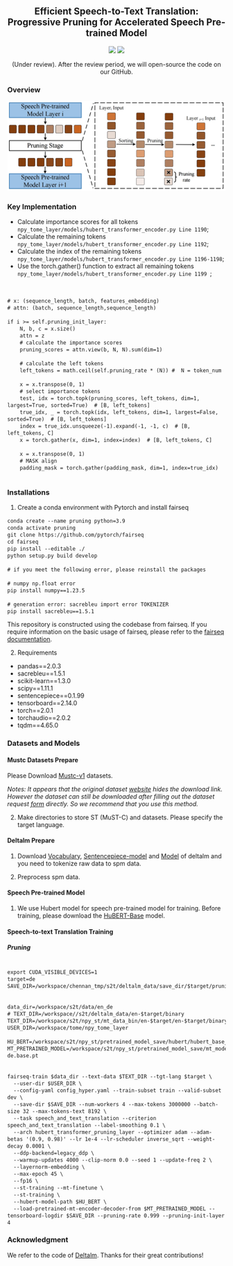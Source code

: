 



<h2 align="center">
Efficient Speech-to-Text Translation: Progressive Pruning for Accelerated Speech Pre-trained Model
</h2>

<p align="center">
  <!-- <img src="https://img.shields.io/badge/EMNLP-2023-brightgreen"> -->
  <!-- <under review><img src="http://img.shields.io/badge/Paper-PDF-red.svg"></a> -->
  <img src="https://img.shields.io/badge/License-Apache%202.0-blue.svg">
  <img src="https://img.shields.io/badge/PyTorch-%23EE4C2C.svg?e&logo=PyTorch&logoColor=white">
</p>

<p align="center">
(Under review).
After the review period, we will open-source the code on our GitHub.
</p>

### Overview

<div style="text-align: center">
<img src="figures/figure2.jpg"/>
</div>
<!-- ![](images/fig1.png#id=UEGkS&originalType=binary&ratio=1&rotation=0&showTitle=false&status=done&style=none&title=) -->

### Key Implementation


- Calculate importance scores for all tokens `npy_tome_layer/models/hubert_transformer_encoder.py Line 1190`;
- Calculate the remaining tokens `npy_tome_layer/models/hubert_transformer_encoder.py Line 1192`;
- Calculate the index of the remaining tokens `npy_tome_layer/models/hubert_transformer_encoder.py Line 1196-1198`;
- Use the torch.gather() function to extract all remaining tokens `npy_tome_layer/models/hubert_transformer_encoder.py Line 1199 `;


```


# x: (sequence_length, batch, features_embedding) 
# attn: (batch, sequence_length,sequence_length)

if i >= self.pruning_init_layer:
    N, b, c = x.size()
    attn = z
    # calculate the importance scores
    pruning_scores = attn.view(b, N, N).sum(dim=1)

    # calculate the left tokens
    left_tokens = math.ceil(self.pruning_rate * (N)) #  N = token_num

    x = x.transpose(0, 1)
    # select importance tokens
    test, idx = torch.topk(pruning_scores, left_tokens, dim=1, largest=True, sorted=True)  # [B, left_tokens]
    true_idx, _ = torch.topk(idx, left_tokens, dim=1, largest=False, sorted=True)  # [B, left_tokens] 
    index = true_idx.unsqueeze(-1).expand(-1, -1, c)  # [B, left_tokens, C]          
    x = torch.gather(x, dim=1, index=index)  # [B, left_tokens, C]  

    x = x.transpose(0, 1)  
    # MASK align
    padding_mask = torch.gather(padding_mask, dim=1, index=true_idx)


```

### Installations

1. Create a conda environment with Pytorch and install fairseq

```
conda create --name pruning python=3.9
conda activate pruning
git clone https://github.com/pytorch/fairseq
cd fairseq
pip install --editable ./
python setup.py build develop

# if you meet the following error, please reinstall the packages

# numpy np.float error 
pip install numpy==1.23.5

# generation error: sacrebleu import error TOKENIZER 
pip install sacrebleu==1.5.1
```


This repository is constructed using the codebase from fairseq. If you require information on the basic usage of fairseq, please refer to the [fairseq documentation](https://fairseq.readthedocs.io/en/latest/).

2. Requirements

- pandas==2.0.3
- sacrebleu==1.5.1
- scikit-learn==1.3.0
- scipy==1.11.1
- sentencepiece==0.1.99
- tensorboard==2.14.0
- torch==2.0.1
- torchaudio==2.0.2
- tqdm==4.65.0




### Datasets and Models


<!-- #### Mustc v1 -->
#### Mustc Datasets Prepare

Please Download [Mustc-v1](https://docs.google.com/forms/d/e/1FAIpQLSer9jNfUtxbi610n3T6diXRlANBbuzShsCje-GtKs1Sngh0YQ/viewform?pli=1) datasets. 

   *Notes: It appears that the original dataset [website](https://www.fbk.eu/en/research-centers/) hides the download link. However the dataset can still be downloaded after filling out the dataset request [form](https://docs.google.com/forms/d/e/1FAIpQLSer9jNfUtxbi610n3T6diXRlANBbuzShsCje-GtKs1Sngh0YQ/viewform?pli=1) directly. So we recommend that you use this method.*

2. Make directories to store ST (MuST-C) and datasets. Please specify the target language.



#### Deltalm Prepare
1.  Download [Vocabulary](https://deltalm.blob.core.windows.net/deltalm/dict.txt), [ Sentencepiece-model](https://deltalm.blob.core.windows.net/deltalm/spm.model) and [Model](https://deltalm.blob.core.windows.net/deltalm/deltalm-base.pt) of deltalm and you need to tokenize raw data to spm data. 

2.  Preprocess spm data. 

#### Speech Pre-trained Model 

1. We use Hubert model for speech pre-trained model for training. Before training, please download the [HuBERT-Base](https://dl.fbaipublicfiles.com/hubert/hubert_base_ls960.pt) model.




#### Speech-to-text Translation Training
##### Pruning

```

export CUDA_VISIBLE_DEVICES=1
target=de
SAVE_DIR=/workspace/chennan_tmp/s2t/deltalm_data/save_dir/$target/pruning_layer_rate_085_layer6


data_dir=/workspace/s2t/data/en_de
# TEXT_DIR=/workspace//s2t/deltalm_data/en-$target/binary
TEXT_DIR=/workspace/s2t/npy_st/mt_data_bin/en-$target/en-$target/binary
USER_DIR=/workspace/tome/npy_tome_layer

HU_BERT=/workspace/s2t/npy_st/pretrained_model_save/hubert/hubert_base_ls960.pt
MT_PRETRAINED_MODEL=/workspace/s2t/npy_st/pretrained_model_save/mt_model_save/mt.en-de.base.pt


fairseq-train $data_dir --text-data $TEXT_DIR --tgt-lang $target \
  --user-dir $USER_DIR \
  --config-yaml config_hyper.yaml --train-subset train --valid-subset dev \
  --save-dir $SAVE_DIR --num-workers 4 --max-tokens 3000000 --batch-size 32 --max-tokens-text 8192 \
  --task speech_and_text_translation --criterion speech_and_text_translation --label-smoothing 0.1 \
  --arch hubert_transformer_pruning_layer --optimizer adam --adam-betas '(0.9, 0.98)' --lr 1e-4 --lr-scheduler inverse_sqrt --weight-decay 0.0001 \
  --ddp-backend=legacy_ddp \
  --warmup-updates 4000 --clip-norm 0.0 --seed 1 --update-freq 2 \
  --layernorm-embedding \
  --max-epoch 45 \
  --fp16 \
  --st-training --mt-finetune \
  --st-training \
  --hubert-model-path $HU_BERT \
  --load-pretrained-mt-encoder-decoder-from $MT_PRETRAINED_MODEL --tensorboard-logdir $SAVE_DIR --pruning-rate 0.999 --pruning-init-layer 4
```

### Acknowledgment

We refer to the code of [Deltalm](https://github.com/microsoft/unilm/tree/master/deltalm). Thanks for their great contributions!